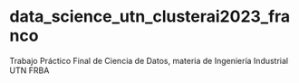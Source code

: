 # data_science_utn_clusterai2023_franco
Trabajo Práctico Final de Ciencia de Datos, materia de Ingeniería Industrial UTN FRBA
